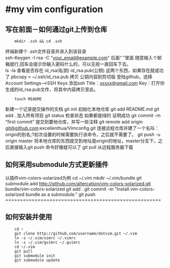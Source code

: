 #my vim configuration
=====================================================
## 写在前面－如何通过git上传到仓库

        mkdir .ssh && cd .ssh 
终端新建个 .ssh文件目录并进入到该目录          
        ssh-Keygen -t rsa -C "your_email@example.com" 
后面“ ”里面 随意输入个邮箱就行,回车会提示你输入密码什么的，可以无视一直回车下去。  
        ls -la
 查看是否存在 id\_rsa(私钥) id\_rsa.pub(公钥) 这两个东西，如果存在就成功了
        pbcopy < ~/.ssh/id_rsa.pub 
拷贝 公钥内容到剪切版
登陆github，选择Account Settings-->SSH Keys 添加ssh
Title：xxxxx@gmail.com
Key：打开你生成的id\_rsa.pub文件，将其中内容拷贝至此。
        
        touch README
新建一个记录提交操作的文档
        git init
初始化本地仓库
        git add README.md 
        git add .
加入所有项目
        git status
检查状态 如果都是绿的 证明成功
        git commit -m "first commit"
提交到要地仓库，并写一些注释
        git remote add origin git@github.com:excellenthua/Vimconfig.git
连接远程仓库并建了一个名叫：origin的别名;?初次设置的时候需要执行该命令，之后就不需要了。
        git push -u origin master       将本地仓库的东西提交到地址是origin的地址，master分支下，之后直接输入git push 命令好像就可以了
        git pull 
从远程服务器下载
## 如何采用submodule方式更新插件
以插件vim-colors-solarized为例
        cd ~/.vim
        mkdir ~/.vim/bundle
        git submodule add http://github.com/altercation/vim-colors-solarized.git bundle/vim-colors-solarized
        git add .
        git commit -m "Install vim-colors-solarized bundle as a submodule."
        git push
        =====================================================
## 如何安装并使用        
        cd ~
        git clone http://github.com/username/dotvim.git ~/.vim
        ln -s ~/.vim/vimrc ~/.vimrc
        ln -s ~/.vim/gvimrc ~/.gvimrc
        cd ~/.vim
        git pull
        git submodule init
        git submodule update
        
